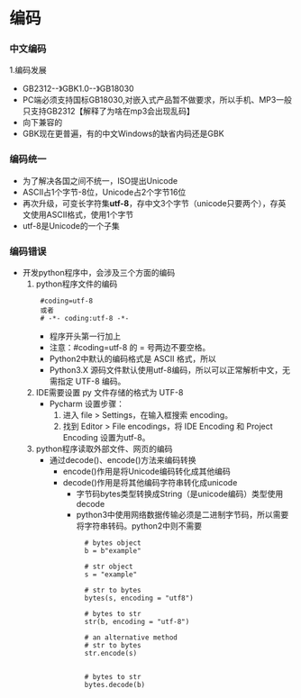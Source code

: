 # 编码
### 中文编码
1.编码发展
  * GB2312--》GBK1.0--》GB18030
  * PC端必须支持国标GB18030,对嵌入式产品暂不做要求，所以手机、MP3一般只支持GB2312【解释了为啥在mp3会出现乱码】
  * 向下兼容的
  * GBK现在更普遍，有的中文Windows的缺省内码还是GBK
### 编码统一
* 为了解决各国之间不统一，ISO提出Unicode
* ASCII占1个字节-8位，Unicode占2个字节16位
* 再次升级，可变长字符集**utf-8**，存中文3个字节（unicode只要两个），存英文使用ASCII格式，使用1个字节
* utf-8是Unicode的一个子集
### 编码错误
* 开发python程序中，会涉及三个方面的编码
  1. python程序文件的编码
     ```
      #coding=utf-8
	  或者
	  # -*- coding:utf-8 -*-
     ```
     * 程序开头第一行加上
     * 注意：#coding=utf-8 的 = 号两边不要空格。
     * Python2中默认的编码格式是 ASCII 格式，所以
     * Python3.X 源码文件默认使用utf-8编码，所以可以正常解析中文，无需指定 UTF-8 编码。
  2. IDE需要设置 py 文件存储的格式为 UTF-8
     * Pycharm 设置步骤：
       1. 进入 file > Settings，在输入框搜索 encoding。
       2. 找到 Editor > File encodings，将 IDE Encoding 和 Project Encoding 设置为utf-8。
  3. python程序读取外部文件、网页的编码
     * 通过decode()、encode()方法来编码转换
       * encode()作用是将Unicode编码转化成其他编码
       * decode()作用是将其他编码字符串转化成unicode
	     * 字节码bytes类型转换成String（是unicode编码）类型使用decode
		 * python3中使用网络数据传输必须是二进制字节码，所以需要将字符串转码。python2中则不需要
		    ```
			  # bytes object
			  b = b"example"
			 
			  # str object
			  s = "example"
			 
			  # str to bytes
			  bytes(s, encoding = "utf8")
			 
			  # bytes to str
			  str(b, encoding = "utf-8")
			 
			  # an alternative method
			  # str to bytes
			  str.encode(s)
			 
			 
			  # bytes to str
			  bytes.decode(b)
			```
		  
